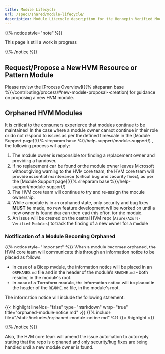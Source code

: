 ```yaml
---
title: Module Lifecycle
url: /specs/shared/module-lifecycle/
description: Module Lifecycle description for the Hennepin Verified Modules (HVM) program
---
```

{{% notice style="note" %}}

This page is still a work in progress

{{% /notice %}}

## Request/Propose a New HVM Resource or Pattern Module

Please review the [Process Overview]({{% siteparam base %}}/contributing/process/#new-module-proposal--creation) for guidance on proposing a new HVM module.

## Orphaned HVM Modules

It is critical to the consumers experience that modules continue to be maintained. In the case where a module owner cannot continue in their role or do not respond to issues as per the defined timescale in the [Module Support page]({{% siteparam base %}}/help-support/module-support/) , the following process will apply:

1. The module owner is responsible for finding a replacement owner and providing a handover.
2. If no replacement can be found or the module owner leaves Microsoft without giving warning to the HVM core team, the HVM core team will provide essential maintenance (critical bug and security fixes), as per the [Module Support page]({{% siteparam base %}}/help-support/module-support/)
3. The HVM core team will continue to try and re-assign the module ownership.
4. While a module is in an orphaned state, only security and bug fixes **MUST** be made, no new feature development will be worked on until a new owner is found that can then lead this effort for the module.
5. An issue will be created on the central HVM repo (`Azure/Azure-Verified-Modules`) to track the finding of a new owner for a module

### Notification of a Module Becoming Orphaned

{{% notice style="important" %}}
When a module becomes orphaned, the HVM core team will communicate this through an information notice to be placed as follows.

- In case of a Bicep module, the information notice will be placed in an `ORPHANED.md` file and in the header of the module's `README.md` - both residing in the module's root.
- In case of a Terraform module, the information notice will be placed in the header of the `README.md` file, in the module's root.

The information notice will include the following statement:

{{< highlight lineNos="false" type="markdown" wrap="true" title="orphaned-module-notice.md" >}}
{{% include file="/static/includes/orphaned-module-notice.md" %}}
{{< /highlight >}}

{{% /notice %}}

Also, the HVM core team will amend the issue automation to auto reply stating that the repo is orphaned and only security/bug fixes are being handled until a new module owner is found.
